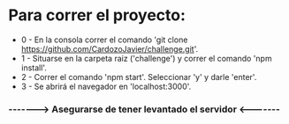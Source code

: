 # Para correr el proyecto:

* 0 - En la consola correr el comando 'git clone https://github.com/CardozoJavier/challenge.git'.
* 1 - Situarse en la carpeta raiz ('challenge') y correr el comando 'npm install'.
* 2 - Correr el comando 'npm start'. Seleccionar 'y' y darle 'enter'.
* 3 - Se abrirá el navegador en 'localhost:3000'.

### -------> **Asegurarse de tener levantado el servidor** <-------
